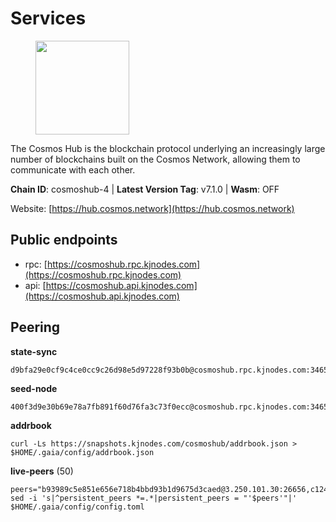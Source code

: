 # Services

<figure><img src="https://raw.githubusercontent.com/kj89/testnet_manuals/main/pingpub/logos/cosmoshub.png" width="150" alt=""><figcaption></figcaption></figure>

The Cosmos Hub is the blockchain protocol underlying an  increasingly large number of blockchains built on the  Cosmos Network, allowing them to communicate with each other.

**Chain ID**: cosmoshub-4 | **Latest Version Tag**: v7.1.0 | **Wasm**: OFF

Website: [https://hub.cosmos.network](https://hub.cosmos.network)


## Public endpoints

* rpc: [https://cosmoshub.rpc.kjnodes.com](https://cosmoshub.rpc.kjnodes.com)
* api: [https://cosmoshub.api.kjnodes.com](https://cosmoshub.api.kjnodes.com)

## Peering

**state-sync**

```
d9bfa29e0cf9c4ce0cc9c26d98e5d97228f93b0b@cosmoshub.rpc.kjnodes.com:34656
```

**seed-node**

```
400f3d9e30b69e78a7fb891f60d76fa3c73f0ecc@cosmoshub.rpc.kjnodes.com:34659
```

**addrbook**
```
curl -Ls https://snapshots.kjnodes.com/cosmoshub/addrbook.json > $HOME/.gaia/config/addrbook.json
```

**live-peers** (50)
```
peers="b93989c5e851e656e718b4bbd93b1d9675d3caed@3.250.101.30:26656,c124ce0b508e8b9ed1c5b6957f362225659b5343@169.155.44.11:26656,213857e741833d17275ea559bb2d0342398cec99@35.245.206.45:26656,96412887809ac35ea46d7ff5a0267519edc31f9a@65.144.145.234:14956,cd7af8aaa29bca12c575dedb77a4a1efe019e661@54.77.214.250:26656,8dc4fd0007c74bdf4b7ee1e5a3ab68161cc8f845@142.132.208.213:26656,f9243f02b606fee1c3ecbccc2056bcf303732800@198.244.179.141:26656,7b8ab74fa7c3cc10b203b990abfc86e1a0b82a79@34.254.201.211:26656,36f517baa7287fae3b0b1929764d1e97893e8ba8@35.226.34.183:26656,344d87e04fdf04be760da5069a59d9a489b886a6@52.14.44.1:26656,b79e1d3a621bdafd3a8d9a49dff8f4737d0bedc9@52.73.168.104:26656,e829d4764a5cecc44b3414777853b34407b36601@185.16.39.179:26656,e0ab6c5cc86959853f499236b8297344802ac5f4@5.161.139.201:26656,1d02b4300c6b6fd1123a20502f0b3c0ce3b73654@88.198.16.9:26656,49469964d46155511be3f7b240856ebb15c1d1d2@34.91.103.185:26656,26ac129d380e7010473dfeda9c84bf25450c711f@91.239.56.4:26656,b4df042182f7c4e1ebcc537e721b9d7f0f8d9c76@51.15.82.190:26656,dd53fa5cfb6a604feb80860d47506d0dd84baa12@142.132.210.234:26656,32bdba6ced12cdf2e534566e6c3d66ee2f7ef494@84.244.95.229:26656,d9bfa29e0cf9c4ce0cc9c26d98e5d97228f93b0b@65.109.88.38:34656,73c2a86cc0d4b51c81bd0e36cee69f1731bcda0d@23.88.69.157:26656,2240ec8c6271ab9a7e8ccf108f78a43c2521d3e6@34.125.189.191:26656,67685d93f2256caa7a2d53e3a104f9e437c3d247@95.216.114.244:26656,bd410d4564f7e0dd9a0eb16a64c337a059e11b80@47.103.35.130:26656,1e77fd4ae92b74b1f4e25db6fbc199bc7619e2f4@108.161.223.131:26656,53b3651680ec3482d736808cbb3035940107f8ab@185.146.148.119:26656,cf10a45ead9e76d45b06dee97ef779e65103c78e@3.128.185.235:26656,84cc83cd09a974a234a3fdb5bb4fd46fd856f8ec@142.132.135.239:26656,db7850e8e9bef0568904b7d5bcaec813e8e3d295@34.27.227.166:26656,64871e238df997cfd4e498938dda344634ba6c21@65.108.201.46:26656,c1e437f73b8889b78ea34981e7c349157ad80284@107.135.15.66:26656,f5f8b96406a165d486be243723bfa7291db1cf62@35.230.170.155:26656,c03593feca52899e9cc38ae0fed671fb96ab0bba@52.203.105.100:26656,f40a6e7d7168a3f2a5362cd37cbe6eac7a686056@185.229.119.178:26656,803abd0b6b0478ab7f7e38dbda89902ca67f8778@65.21.90.137:11956,915a5d104236764e33d5f7fd8d6c946e66766723@34.74.124.82:26656,d9dbd30f7e9ae99dc05645f48f4637c2f4a14645@34.107.9.71:26656,10e3acd4baeb6cba8881d75a0bde04b5526b39ce@3.217.133.209:26656,61bb33c7869e1d5014c996299a818d816ae961a6@52.77.137.184:26656,918217aa0a52100aa3b83b267be6a6a798081873@95.216.98.181:26656,a303a7e56b3bc10d326c9ed2a98fc18118c95a5e@95.216.46.251:26656,2e470eb2dfd65ffa34a9ae2d73646f82c6e594b7@65.108.10.36:26656,dea13e7232642331360d4387b0ab106b014092d4@116.202.236.59:26656,04ed68032c18884ae998ed9e4c9977f3e4a23a72@3.251.92.93:26656,d8ca239ea01e5349745b7397b9552caed2a727c9@3.250.214.186:26656,241b17dba97a2ed3c3747d12781fb86c9706e2d4@89.58.27.86:26656,51c49b57b371e3645de715e0034236a8bd61965e@35.234.21.2:26656,1997e68bf205bedeed0c4723786bf03464987dc1@77.87.108.21:26656,89c643c1f8bee0eaa680a304eb067905df986643@95.217.122.233:26656,b533749dfe0dc09eff1dfb2adf83108f9125ee1c@162.55.97.111:26656"
sed -i 's|^persistent_peers *=.*|persistent_peers = "'$peers'"|' $HOME/.gaia/config/config.toml
```
